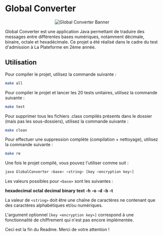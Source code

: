 # Global Converter

<div style="display: flex; justify-content: center; align-items: center;">
  <img src="![Global_Converter](https://github.com/Yassineelg/global_converter/assets/68504782/2c17a73c-efc3-4bd6-bcbb-6a55c2861aad)" alt="Global Converter Banner">
</div>

Global Converter est une application Java permettant de traduire des messages entre différentes bases numériques, notamment décimale, binaire, octale et hexadécimale. Ce projet a été réalisé dans le cadre du test d'admission à La Plateforme en 2ème année.

## Utilisation

Pour compiler le projet, utilisez la commande suivante :

```bash
make all
```

Pour compiler le projet et lancer les 20 tests unitaires, utilisez la commande suivante :

```bash
make test
```

Pour supprimer tous les fichiers .class compilés présents dans le dossier (mais pas les sous-dossiers), utilisez la commande suivante :

```bash
make clean
```

Pour effectuer une suppression complète (compilation + nettoyage), utilisez la commande suivante :

```bash
make re
```

Une fois le projet compilé, vous pouvez l'utiliser comme suit :

```bash
java GlobalConverter <base> <string> [key <encryption key>]
```

Les valeurs possibles pour `<base>` sont les suivantes :

**hexadecimal**
**octal**
**decimal**
**binary**
**text**
**-h**
**-o**
**-d**
**-b**
**-t**

La valeur de `<string>` doit être une chaîne de caractères ne contenant que des caractères alphabétiques et/ou numériques.

L'argument optionnel `[key <encryption key>]` correspond à une fonctionnalité de chiffrement qui n'est pas encore implémentée.

Ceci est la fin du Readme. Merci de votre attention !
